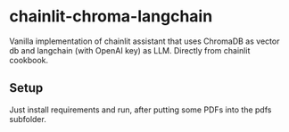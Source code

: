 # chainlit-chroma-langchain
Vanilla implementation of chainlit assistant that uses ChromaDB as vector db and langchain (with OpenAI key) as LLM. Directly from chainlit cookbook.

## Setup ##

Just install requirements and run, after putting some PDFs into the pdfs subfolder.